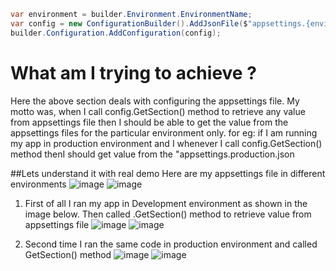 
```csharp
var environment = builder.Environment.EnvironmentName;
var config = new ConfigurationBuilder().AddJsonFile($"appsettings.{environment}.json", optional: false).Build();
builder.Configuration.AddConfiguration(config);
```
# What am I trying to achieve ?
Here the above section deals with configuring the appsettings file.
My motto was, when I call config.GetSection() method to retrieve any value from appsettings file then I should be able to get the value from the appsettings files for the particular environment only.
for eg: if I am running my app in production environment and I whenever I call config.GetSection() method thenI should get value from the "appsettings.production.json

##Lets understand it with real demo
Here are my appsettings file in different environments
![image](https://github.com/user-attachments/assets/d78c6aeb-d02a-4c36-a9d8-42c7edd4ff6c) ![image](https://github.com/user-attachments/assets/b582b7d1-633c-4dc2-9dc5-c7e480e85beb)


1. First of all  I ran my app in Development environment as shown in the image below. Then called .GetSection() method to retrieve value from appsettings file
   ![image](https://github.com/user-attachments/assets/302efdff-b3d4-4091-96ec-021bc767f101)   ![image](https://github.com/user-attachments/assets/04bda86a-3c69-4780-8e25-4b876c66a5da)

2. Second time I ran the same code in production environment and called GetSection() method
![image](https://github.com/user-attachments/assets/8919a51c-13da-43ca-8991-d77156430ff0) ![image](https://github.com/user-attachments/assets/d35e703b-140c-4c89-bcc8-f0dd2751a430)






